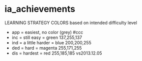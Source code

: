# ia_achievements

LEARNING STRATEGY COLORS based on intended difficulty level
* app = easiest, no color (grey) #ccc
* inc = still easy = green 137,255,137
* ind = a little harder = blue 200,200,255
* ded = hard = magenta 255,171,255
* dis = hardest = red 255,185,185
vs2013.12.05
